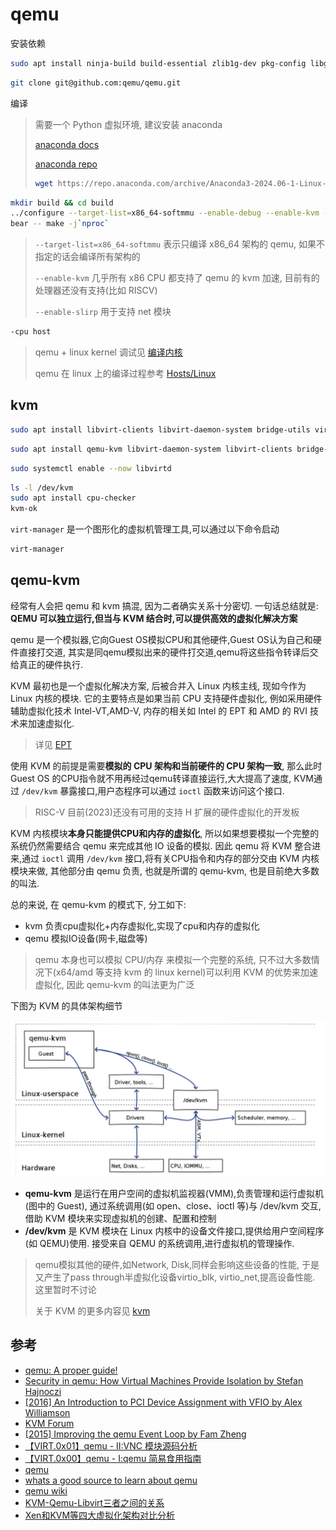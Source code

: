 
# qemu

安装依赖

```bash
sudo apt install ninja-build build-essential zlib1g-dev pkg-config libglib2.0-dev binutils-dev libpixman-1-dev libfdt-dev
```

```bash
git clone git@github.com:qemu/qemu.git
```

编译

> 需要一个 Python 虚拟环境, 建议安装 anaconda
>
> [anaconda docs](https://docs.anaconda.com/anaconda/install/linux/)
>
> [anaconda repo](https://repo.anaconda.com/archive/)
>
> ```bash
> wget https://repo.anaconda.com/archive/Anaconda3-2024.06-1-Linux-x86_64.sh
> ```

```bash
mkdir build && cd build
../configure --target-list=x86_64-softmmu --enable-debug --enable-kvm --enable-slirp
bear -- make -j`nproc`
```

> `--target-list=x86_64-softmmu` 表示只编译 x86_64 架构的 qemu, 如果不指定的话会编译所有架构的
>
> `--enable-kvm` 几乎所有 x86 CPU 都支持了 qemu 的 kvm 加速, 目前有的处理器还没有支持(比如 RISCV)
> 
> `--enable-slirp` 用于支持 net 模块

```bash
-cpu host
```

> qemu + linux kernel 调试见 [编译内核](https://luzhixing12345.github.io/klinux/articles/%E5%BF%AB%E9%80%9F%E5%BC%80%E5%A7%8B/%E7%BC%96%E8%AF%91%E5%86%85%E6%A0%B8/)
>
> qemu 在 linux 上的编译过程参考 [Hosts/Linux](https://wiki.qemu.org/Hosts/Linux)

## kvm

```bash
sudo apt install libvirt-clients libvirt-daemon-system bridge-utils virtinst libvirt-daemon virt-manager
```

```bash
sudo apt install qemu-kvm libvirt-daemon-system libvirt-clients bridge-utils virt-manager
```

```bash
sudo systemctl enable --now libvirtd
```

```bash
ls -l /dev/kvm
sudo apt install cpu-checker
kvm-ok
```

`virt-manager` 是一个图形化的虚拟机管理工具,可以通过以下命令启动

```bash
virt-manager
```

## qemu-kvm

经常有人会把 qemu 和 kvm 搞混, 因为二者确实关系十分密切. 一句话总结就是: **QEMU 可以独立运行,但当与 KVM 结合时,可以提供高效的虚拟化解决方案**

qemu 是一个模拟器,它向Guest OS模拟CPU和其他硬件,Guest OS认为自己和硬件直接打交道, 其实是同qemu模拟出来的硬件打交道,qemu将这些指令转译后交给真正的硬件执行.

KVM 最初也是一个虚拟化解决方案, 后被合并入 Linux 内核主线, 现如今作为 Linux 内核的模块. 它的主要特点是如果当前 CPU 支持硬件虚拟化, 例如采用硬件辅助虚拟化技术 Intel-VT,AMD-V, 内存的相关如 Intel 的 EPT 和 AMD 的 RVI 技术来加速虚拟化.

> 详见 [EPT](./EPT.md)

使用 KVM 的前提是需要**模拟的 CPU 架构和当前硬件的 CPU 架构一致**, 那么此时 Guest OS 的CPU指令就不用再经过qemu转译直接运行,大大提高了速度, KVM通过 `/dev/kvm` 暴露接口,用户态程序可以通过 `ioctl` 函数来访问这个接口.

> RISC-V 目前(2023)还没有可用的支持 H 扩展的硬件虚拟化的开发板

KVM 内核模块**本身只能提供CPU和内存的虚拟化**, 所以如果想要模拟一个完整的系统仍然需要结合 qemu 来完成其他 IO 设备的模拟. 因此 qemu 将 KVM 整合进来,通过 `ioctl` 调用 `/dev/kvm` 接口,将有关CPU指令和内存的部分交由 KVM 内核模块来做, 其他部分由 qemu 负责, 也就是所谓的 qemu-kvm, 也是目前绝大多数的叫法.

总的来说, 在 qemu-kvm 的模式下, 分工如下:

- kvm 负责cpu虚拟化+内存虚拟化,实现了cpu和内存的虚拟化
- qemu 模拟IO设备(网卡,磁盘等)

> qemu 本身也可以模拟 CPU/内存 来模拟一个完整的系统, 只不过大多数情况下(x64/amd 等支持 kvm 的 linux kernel)可以利用 KVM 的优势来加速虚拟化, 因此 qemu-kvm 的叫法更为广泛

下图为 KVM 的具体架构细节

![20240719233947](https://raw.githubusercontent.com/learner-lu/picbed/master/20240719233947.png)

- **qemu-kvm** 是运行在用户空间的虚拟机监视器(VMM),负责管理和运行虚拟机(图中的 Guest), 通过系统调用(如 open、close、ioctl 等)与 /dev/kvm 交互,借助 KVM 模块来实现虚拟机的创建、配置和控制
- **/dev/kvm** 是 KVM 模块在 Linux 内核中的设备文件接口,提供给用户空间程序(如 QEMU)使用. 接受来自 QEMU 的系统调用,进行虚拟机的管理操作.

> qemu模拟其他的硬件,如Network, Disk,同样会影响这些设备的性能, 于是又产生了pass through半虚拟化设备virtio_blk, virtio_net,提高设备性能. 这里暂时不讨论
>
> 关于 KVM 的更多内容见 [kvm](../kvm/intro.md)

## 参考

- [qemu: A proper guide!](https://www.youtube.com/watch?v=AAfFewePE7c)
- [Security in qemu: How Virtual Machines Provide Isolation by Stefan Hajnoczi](https://www.youtube.com/watch?v=YAdRf_hwxU8)
- [[2016] An Introduction to PCI Device Assignment with VFIO by Alex Williamson](https://www.youtube.com/watch?v=WFkdTFTOTpA)
- [KVM Forum](https://www.youtube.com/channel/UCRCSQmAOh7yzgheq-emy1xA)
- [[2015] Improving the qemu Event Loop by Fam Zheng](https://www.youtube.com/watch?v=sX5vAPUDJVU)
- [【VIRT.0x01】qemu - II:VNC 模块源码分析](https://arttnba3.cn/2022/07/22/VIRTUALIZATION-0X01-qemu-PART-II/)
- [【VIRT.0x00】qemu - I:qemu 简易食用指南](https://arttnba3.cn/2022/07/15/VIRTUALIZATION-0X00-qemu-PART-I/)
- [qemu](https://juniorprincewang.github.io/2018/11/15/qemu/)
- [whats a good source to learn about qemu](https://stackoverflow.com/questions/155109/whats-a-good-source-to-learn-about-qemu)
- [qemu wiki](https://wiki.qemu.org/Documentation)
- [KVM-Qemu-Libvirt三者之间的关系](https://zhuanlan.zhihu.com/p/521167414)
- [Xen和KVM等四大虚拟化架构对比分析](https://support.huawei.com/enterprise/zh/knowledge/EKB1002005920)